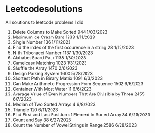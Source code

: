 # Leetcodesolutions
All solutions to leetcode problems I did

1. Delete Columns to Make Sorted 944 1/03/2023
2. Maximum Ice Cream Bars 1833 1/11/2023 
3. Single Number 136 1/11/2023
4. Find the index of the first occurence in a string 28 1/12/2023
5. N-th Tribonacci Number 1137 1/30/2023
6. Alphabet Board Path 1138 1/30/2023
7. Camelcase Matching 1023 1/31/2023
8. Shuffle the Array 1470 2/6/2023
9. Design Parking System 1603 5/28/2023
10. Shortest Path in Binary Matrix 1091 6/3/2023
11. Can Make Arithmetic Progression From Sequence 1502 6/6/2023
12. Container With Most Water 11 6/6/2023
13. Average Value of Even Numbers That Are Divisible by Three 2455 6/7/2023
14. Median of Two Sorted Arrays 4 6/8/2023
15. Triangle 120 6/11/2023
16. Find First and Last Position of Element in Sorted Array 34 6/25/2023
17. Count and Say 38 6/27/2023
18. Count the Number of Vowel Strings in Range 2586 6/28/2023
